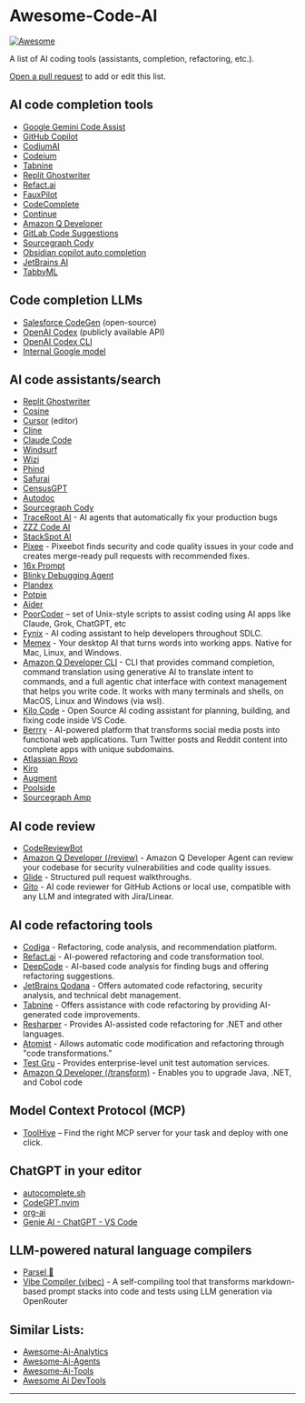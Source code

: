 # Awesome-Code-AI

[![Awesome](https://cdn.jsdelivr.net/gh/sindresorhus/awesome@d7305f38d29fed78fa85652e3a63e154dd8e8829/media/badge.svg)](https://github.com/sindresorhus/awesome)

A list of AI coding tools (assistants, completion, refactoring, etc.).

[Open a pull request](https://github.com/sourcegraph/awesome-code-ai/pulls) to add or edit this list.

## AI code completion tools

- [Google Gemini Code Assist](https://codeassist.google)
- [GitHub Copilot](https://github.com/features/copilot)
- [CodiumAI](https://www.codium.ai/)
- [Codeium](https://www.codeium.com/)
- [Tabnine](https://www.tabnine.com/)
- [Replit Ghostwriter](https://replit.com/site/ghostwriter)
- [Refact.ai](https://refact.ai/)
- [FauxPilot](https://github.com/fauxpilot/fauxpilot)
- [CodeComplete](https://codecomplete.ai)
- [Continue](https://continue.dev/)
- [Amazon Q Developer](https://aws.amazon.com/q/developer/build/?trk=fd6bb27a-13b0-4286-8269-c7b1cfaa29f0&sc_channel=el)
- [GitLab Code Suggestions](https://docs.gitlab.com/ee/user/project/repository/code_suggestions.html)
- [Sourcegraph Cody](https://about.sourcegraph.com/cody)
- [Obsidian copilot auto completion](https://github.com/j0rd1smit/obsidian-copilot-auto-completion)
- [JetBrains AI](https://www.jetbrains.com/ai/)
- [TabbyML](https://github.com/TabbyML/tabby)

## Code completion LLMs

- [Salesforce CodeGen](https://github.com/salesforce/CodeGen) (open-source)
- [OpenAI Codex](https://openai.com/blog/openai-codex/) (publicly available API)
- [OpenAI Codex CLI](https://help.openai.com/en/articles/11096431-openai-codex-cli-getting-started)
- [Internal Google model](https://ai.googleblog.com/2022/07/ml-enhanced-code-completion-improves.html)

## AI code assistants/search

- [Replit Ghostwriter](https://replit.com/site/ghostwriter)
- [Cosine](https://ai.cosine.sh/)
- [Cursor](https://www.cursor.sh/) (editor)
- [Cline](https://cline.bot/)
- [Claude Code](https://www.anthropic.com/claude-code)
- [Windsurf](https://windsurf.com/)
- [Wizi](https://github.com/wizi-ai/code-search)
- [Phind](https://www.phind.com/)
- [Safurai](https://www.safurai.com/)
- [CensusGPT](https://censusgpt.com/)
- [Autodoc](https://github.com/context-labs/autodoc)
- [Sourcegraph Cody](https://about.sourcegraph.com/cody)
- [TraceRoot AI](https://github.com/traceroot-ai/traceroot) - AI agents that automatically fix your production bugs
- [ZZZ Code AI](https://zzzcode.ai/)
- [StackSpot AI](https://ai.stackspot.com/)
- [Pixee](https://pixee.ai) - Pixeebot finds security and code quality issues in your code and creates merge-ready pull requests with recommended fixes.
- [16x Prompt](https://prompt.16x.engineer/)
- [Blinky Debugging Agent](https://github.com/seahyinghang8/blinky)
- [Plandex](https://github.com/plandex-ai/plandex)
- [Potpie](https://potpie.ai)
- [Aider](https://aider.chat)
- [PoorCoder](https://github.com/vgrichina/poorcoder) – set of Unix-style scripts to assist coding using AI apps like Claude, Grok, ChatGPT, etc
- [Fynix](https://fynix.ai) - AI coding assistant to help developers throughout SDLC.
- [Memex](https://memex.tech/) - Your desktop AI that turns words into working apps. Native for Mac, Linux, and Windows.
- [Amazon Q Developer CLI](https://docs.aws.amazon.com/amazonq/latest/qdeveloper-ug/command-line.html?trk=fd6bb27a-13b0-4286-8269-c7b1cfaa29f0&sc_channel=el) - CLI that provides command completion, command translation using generative AI to translate intent to commands, and a full agentic chat interface with context management that helps you write code. It works with many terminals and shells, on MacOS, Linux and Windows (via wsl).
- [Kilo Code](https://kilocode.ai) - Open Source AI coding assistant for planning, building, and fixing code inside VS Code.
- [Berrry](https://berrry.app) - AI-powered platform that transforms social media posts into functional web applications. Turn Twitter posts and Reddit content into complete apps with unique subdomains.
- [Atlassian Rovo](https://www.atlassian.com/blog/announcements/rovo-dev-command-line-interface)
- [Kiro](https://kiro.dev/)
- [Augment](https://www.augmentcode.com/)
- [Poolside](https://poolside.ai/)
- [Sourcegraph Amp](https://ampcode.com/)


## AI code review
- [CodeReviewBot](https://codereviewbot.ai)
- [Amazon Q Developer (/review)](https://aws.amazon.com/q/developer/build/?trk=fd6bb27a-13b0-4286-8269-c7b1cfaa29f0&sc_channel=el) - Amazon Q Developer Agent can review your codebase for security vulnerabilities and code quality issues.
- [Glide](https://useglide.ai) - Structured pull request walkthroughs.
- [Gito](https://github.com/Nayjest/Gito) - AI code reviewer for GitHub Actions or local use, compatible with any LLM and integrated with Jira/Linear.

## AI code refactoring tools

- [Codiga](https://www.codiga.io/) - Refactoring, code analysis, and recommendation platform.
- [Refact.ai](https://refact.ai/) - AI-powered refactoring and code transformation tool.
- [DeepCode](https://www.deepcode.ai/) - AI-based code analysis for finding bugs and offering refactoring suggestions.
- [JetBrains Qodana](https://www.jetbrains.com/qodana/) - Offers automated code refactoring, security analysis, and technical debt management.
- [Tabnine](https://www.tabnine.com/) - Offers assistance with code refactoring by providing AI-generated code improvements.
- [Resharper](https://www.jetbrains.com/resharper/) - Provides AI-assisted code refactoring for .NET and other languages.
- [Atomist](https://atomist.com/) - Allows automatic code modification and refactoring through "code transformations."
- [Test Gru](https://gru.ai/) - Provides enterprise-level unit test automation services.
- [Amazon Q Developer (/transform)](https://aws.amazon.com/q/developer/build/?trk=fd6bb27a-13b0-4286-8269-c7b1cfaa29f0&sc_channel=el) - Enables you to upgrade Java, .NET, and Cobol code

## Model Context Protocol (MCP)
- [ToolHive](https://github.com/stacklok/toolhive) – Find the right MCP server for your task and deploy with one click. 

  
## ChatGPT in your editor

- [autocomplete.sh](https://github.com/closedLoop-technologies/autocomplete-sh)
- [CodeGPT.nvim](https://github.com/dpayne/CodeGPT.nvim)
- [org-ai](https://github.com/rksm/org-ai)
- [Genie AI - ChatGPT - VS Code](https://github.com/ai-genie/chatgpt-vscode)

## LLM-powered natural language compilers 

- [Parsel 🐍](https://github.com/ezelikman/parsel)
- [Vibe Compiler (vibec)](https://github.com/Strawberry-Computer/vibe-compiler) - A self-compiling tool that transforms markdown-based prompt stacks into code and tests using LLM generation via OpenRouter


## Similar Lists:
- [Awesome-Ai-Analytics](https://github.com/Snowboard-Software/awesome-ai-analytics)
- [Awesome-Ai-Agents](https://github.com/e2b-dev/awesome-ai-agents)
- [Awesome-Ai-Tools](https://github.com/ikaijua/Awesome-AITools)
- [Awesome Ai DevTools](https://github.com/jamesmurdza/awesome-ai-devtools)

---

